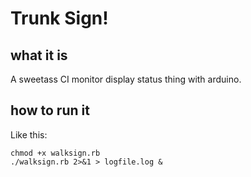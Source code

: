 # Trunk Sign!

## what it is

A sweetass CI monitor display status thing with arduino.

## how to run it

Like this:

    chmod +x walksign.rb
    ./walksign.rb 2>&1 > logfile.log &
